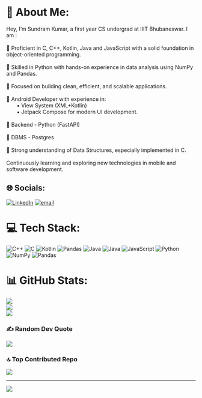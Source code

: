 # 💫 About Me:
Hey, I’m Sundram Kumar, a first year CS undergrad at IIIT Bhubaneswar. I am :<br><br>🔹 Proficient in C, C++, Kotlin, Java and JavaScript with a solid foundation in object-oriented programming.<br><br>🔹 Skilled in Python with hands-on experience in data analysis using NumPy and Pandas.<br><br>🔹 Focused on building clean, efficient, and scalable applications.<br><br>🔹 Android Developer with experience in:<br>  ▪ View System (XML+Kotlin)<br>  ▪ Jetpack Compose for modern UI development.<br><br>🔹 Backend - Python (FastAPI)<br><br>🔹 DBMS - Postgres<br><br>🔹 Strong understanding of Data Structures, especially implemented in C.<br><br>Continuously learning and exploring new technologies in mobile and software development.


## 🌐 Socials:
[![LinkedIn](https://img.shields.io/badge/LinkedIn-%230077B5.svg?logo=linkedin&logoColor=white)](https://linkedin.com/in/https://in.linkedin.com/in/sundram-kumar-710710329) [![email](https://img.shields.io/badge/Email-D14836?logo=gmail&logoColor=white)](mailto:scarrcodee@gmail.com) 

# 💻 Tech Stack:
![C++](https://img.shields.io/badge/c++-%2300599C.svg?style=for-the-badge&logo=c%2B%2B&logoColor=white) ![C](https://img.shields.io/badge/c-%2300599C.svg?style=for-the-badge&logo=c&logoColor=white) ![Kotlin](https://img.shields.io/badge/kotlin-%237F52FF.svg?style=for-the-badge&logo=kotlin&logoColor=white) ![Pandas](https://img.shields.io/badge/pandas-%23150458.svg?style=for-the-badge&logo=pandas&logoColor=white) ![Java](https://img.shields.io/badge/java-%23ED8B00.svg?style=for-the-badge&logo=openjdk&logoColor=white) ![Java](https://img.shields.io/badge/java-%23ED8B00.svg?style=for-the-badge&logo=openjdk&logoColor=white) ![JavaScript](https://img.shields.io/badge/javascript-%23323330.svg?style=for-the-badge&logo=javascript&logoColor=%23F7DF1E) ![Python](https://img.shields.io/badge/python-3670A0?style=for-the-badge&logo=python&logoColor=ffdd54) ![NumPy](https://img.shields.io/badge/numpy-%23013243.svg?style=for-the-badge&logo=numpy&logoColor=white) ![Pandas](https://img.shields.io/badge/pandas-%23150458.svg?style=for-the-badge&logo=pandas&logoColor=white)
# 📊 GitHub Stats:
![](https://github-readme-stats.vercel.app/api?username=scareecodee&theme=highcontrast&hide_border=false&include_all_commits=true&count_private=true)<br/>
![](https://nirzak-streak-stats.vercel.app/?user=scareecodee&theme=highcontrast&hide_border=false)<br/>
![](https://github-readme-stats.vercel.app/api/top-langs/?username=scareecodee&theme=highcontrast&hide_border=false&include_all_commits=true&count_private=true&layout=compact)

### ✍️ Random Dev Quote
![](https://quotes-github-readme.vercel.app/api?type=horizontal&theme=dark)

### 🔝 Top Contributed Repo
![](https://github-contributor-stats.vercel.app/api?username=scareecodee&limit=5&theme=one_dark_pro&combine_all_yearly_contributions=true)

---
[![](https://visitcount.itsvg.in/api?id=scareecodee&icon=3&color=0)](https://visitcount.itsvg.in)

<!-- Proudly created with GPRM ( https://gprm.itsvg.in ) -->
